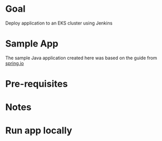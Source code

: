 # Goal
Deploy application to an EKS cluster using Jenkins

# Sample App
The sample Java application created here was based on the guide from [spring.io](https://spring.io/guides/gs/spring-boot/)

# Pre-requisites

# Notes

# Run app locally